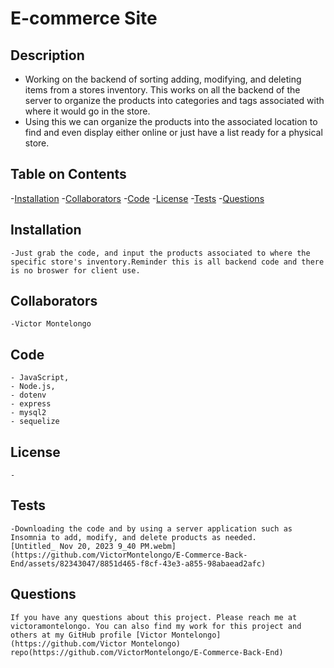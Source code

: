 # E-commerce Site
  
  ## Description
  - Working on the backend of sorting adding, modifying, and deleting items from a stores inventory. This works on all the backend of the server to organize the products into categories and tags associated with where it would go in the store.
  - Using this we can organize the products into the associated location to find and even display either online or just have a list ready for a physical store.
  
  ## Table on Contents
  
  -[Installation](#installation)
  -[Collaborators](#collaborators)
  -[Code](#code)
  -[License](#license)
  -[Tests](#tests)
  -[Questions](#questions)
  
  ## Installation
    -Just grab the code, and input the products associated to where the specific store's inventory.Reminder this is all backend code and there is no broswer for client use.
   
  ## Collaborators
    -Victor Montelongo
  
  ## Code
    - JavaScript, 
    - Node.js,
    - dotenv
    - express
    - mysql2
    - sequelize
  
  ## License
    -
    
  ## Tests
    -Downloading the code and by using a server application such as Insomnia to add, modify, and delete products as needed.
    [Untitled_ Nov 20, 2023 9_40 PM.webm](https://github.com/VictorMontelongo/E-Commerce-Back-End/assets/82343047/8851d465-f8cf-43e3-a855-98abaead2afc)
    

  

  ## Questions
    If you have any questions about this project. Please reach me at victoramontelongo. You can also find my work for this project and others at my GitHub profile [Victor Montelongo](https://github.com/Victor Montelongo) repo(https://github.com/VictorMontelongo/E-Commerce-Back-End)
  
  
